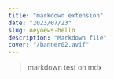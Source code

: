 ```yaml
---
title: "markdown extension"
date: "2023/07/23"
slug: oeyoews-hello
description: "Markdown file"
cover: "/banner02.avif"
---
```


> markdown test on mdx